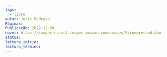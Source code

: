 ```yaml
---
tags:
  - livro
autor: Julie Pedrosa
Páginas: 
Publicação: 2022-12-20
cover: https://images-na.ssl-images-amazon.com/images/S/compressed.photo.goodreads.com/books/1671542924i/72608017.jpg
status: 
leitura_inicio: 
leitura_término:
---
```

